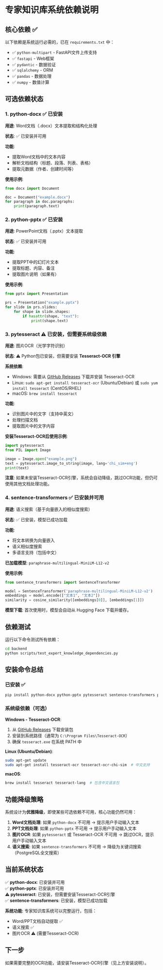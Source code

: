 # 专家知识库系统依赖说明

## 核心依赖 ✅

以下依赖是系统运行必需的，已在 `requirements.txt` 中：

- ✅ `python-multipart` - FastAPI文件上传支持
- ✅ `fastapi` - Web框架
- ✅ `pydantic` - 数据验证
- ✅ `sqlalchemy` - ORM
- ✅ `pandas` - 数据处理
- ✅ `numpy` - 数值计算

## 可选依赖状态

### 1. python-docx ✅ 已安装

**用途**: Word文档（.docx）文本提取和结构化处理

**状态**: ✅ 已安装并可用

**功能**:
- 提取Word文档中的文本内容
- 解析文档结构（标题、段落、列表、表格）
- 提取元数据（作者、创建时间等）

**使用示例**:
```python
from docx import Document

doc = Document("example.docx")
for paragraph in doc.paragraphs:
    print(paragraph.text)
```

### 2. python-pptx ✅ 已安装

**用途**: PowerPoint文档（.pptx）文本提取

**状态**: ✅ 已安装并可用

**功能**:
- 提取PPT中的幻灯片文本
- 提取标题、内容、备注
- 提取图片说明（如果有）

**使用示例**:
```python
from pptx import Presentation

prs = Presentation("example.pptx")
for slide in prs.slides:
    for shape in slide.shapes:
        if hasattr(shape, "text"):
            print(shape.text)
```

### 3. pytesseract ⚠️ 已安装，但需要系统级依赖

**用途**: 图片OCR（光学字符识别）

**状态**: ⚠️ Python包已安装，但需要安装 **Tesseract-OCR 引擎**

**系统依赖**: 
- Windows: 需要从 [GitHub Releases](https://github.com/UB-Mannheim/tesseract/wiki) 下载并安装 Tesseract-OCR
- Linux: `sudo apt-get install tesseract-ocr` (Ubuntu/Debian) 或 `sudo yum install tesseract` (CentOS/RHEL)
- macOS: `brew install tesseract`

**功能**:
- 识别图片中的文字（支持中英文）
- 处理扫描文档
- 提取图片中的文字内容

**安装Tesseract-OCR后使用示例**:
```python
import pytesseract
from PIL import Image

image = Image.open("example.png")
text = pytesseract.image_to_string(image, lang='chi_sim+eng')
print(text)
```

**注意**: 如果未安装Tesseract-OCR引擎，系统会自动降级，跳过OCR功能，但仍可使用其他文档处理功能。

### 4. sentence-transformers ✅ 已安装并可用

**用途**: 语义搜索（基于向量嵌入的相似度搜索）

**状态**: ✅ 已安装，模型已成功加载

**功能**:
- 将文本转换为向量嵌入
- 语义相似度搜索
- 多语言支持（包括中文）

**已加载模型**: `paraphrase-multilingual-MiniLM-L12-v2`

**使用示例**:
```python
from sentence_transformers import SentenceTransformer

model = SentenceTransformer('paraphrase-multilingual-MiniLM-L12-v2')
embeddings = model.encode(["文本1", "文本2"])
similarity = cosine_similarity([embeddings[0]], [embeddings[1]])
```

**模型下载**: 首次使用时，模型会自动从 Hugging Face 下载并缓存。

## 依赖测试

运行以下命令测试所有依赖：

```bash
cd backend
python scripts/test_expert_knowledge_dependencies.py
```

## 安装命令总结

### 已安装 ✅
```bash
pip install python-docx python-pptx pytesseract sentence-transformers python-multipart
```

### 系统级依赖（可选）

**Windows - Tesseract-OCR**:
1. 从 [GitHub Releases](https://github.com/UB-Mannheim/tesseract/wiki) 下载安装包
2. 安装到系统路径（通常为 `C:\Program Files\Tesseract-OCR`）
3. 确保 `tesseract.exe` 在系统 PATH 中

**Linux (Ubuntu/Debian)**:
```bash
sudo apt-get update
sudo apt-get install tesseract-ocr tesseract-ocr-chi-sim  # 中文支持
```

**macOS**:
```bash
brew install tesseract tesseract-lang  # 包含中文语言包
```

## 功能降级策略

系统设计为**优雅降级**，即使某些可选依赖不可用，核心功能仍然可用：

1. **Word文档处理**: 如果 `python-docx` 不可用 → 提示用户手动输入文本
2. **PPT文档处理**: 如果 `python-pptx` 不可用 → 提示用户手动输入文本
3. **图片OCR**: 如果 `pytesseract` 或 Tesseract-OCR 不可用 → 跳过OCR，提示用户手动输入文本
4. **语义搜索**: 如果 `sentence-transformers` 不可用 → 降级为关键词搜索（PostgreSQL全文搜索）

## 当前系统状态

✅ **python-docx**: 已安装并可用  
✅ **python-pptx**: 已安装并可用  
⚠️ **pytesseract**: 已安装，但需要安装Tesseract-OCR引擎  
✅ **sentence-transformers**: 已安装，模型已成功加载  

**系统功能**: 专家知识库系统可以完整运行，包括：
- Word/PPT文档自动提取 ✅
- 语义搜索 ✅
- 图片OCR ⚠️ (需要Tesseract-OCR)

## 下一步

如果需要完整的OCR功能，请安装Tesseract-OCR引擎（见上方安装说明）。


